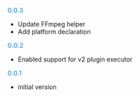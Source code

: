 
**<span style="color:#56adda">0.0.3</span>**
- Update FFmpeg helper
- Add platform declaration

**<span style="color:#56adda">0.0.2</span>**
- Enabled support for v2 plugin executor

**<span style="color:#56adda">0.0.1</span>**
- initial version
